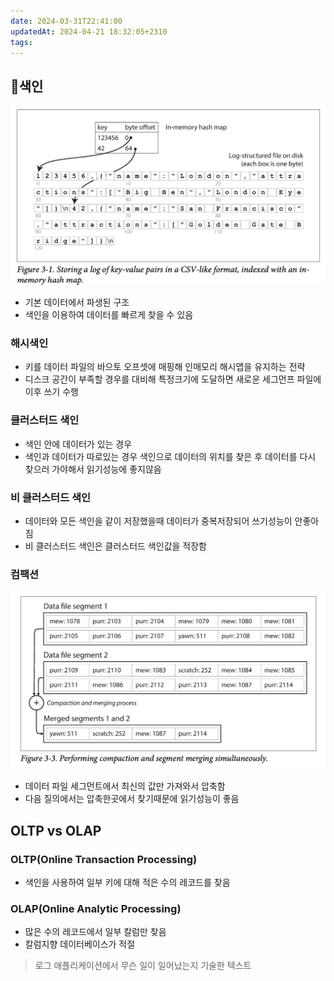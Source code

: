 ```yaml
---
date: 2024-03-31T22:41:00
updatedAt: 2024-04-21 18:32:05+2310
tags: 
---
```

## 색인

![center|600](real-resource-image/Pasted%20image%2020240115231322.png)
- 기본 데이터에서 파생된 구조
- 색인을 이용하여 데이터를 빠르게 찾을 수 있음
### 해시색인
- 키를 데이터 파일의 바으토 오프셋에 매핑해 인매모리 해시맵을 유지하는 전략
- 디스크 공간이 부족할 경우를 대비해 특정크기에 도달하면 새로운 세그먼프 파일에 이후 쓰기 수행

### 클러스터드 색인
- 색인 안에 데이터가 있는 경우
- 색인과 데이터가 따로있는 경우 색인으로 데이터의 위치를 찾은 후 데이터를 다시 찾으러 가야해서 읽기성능에 좋지않음

### 비 클러스터드 색인
- 데이터와 모든 색인을 같이 저장했을때 데이터가 중복저장되어 쓰기성능이 안좋아짐
- 비 클러스터드 색인은 클러스터드 색인값을 적장함
### 컴팩션
![Pasted image 20240115231350](real-resource-image/Pasted%20image%2020240115231350.png)
- 데이터 파일 세그먼트에서 최신의 값만 가져와서 압축함
- 다음 질의에서는 압축한곳에서 찾기때문에 읽기성능이 좋음
## OLTP vs OLAP
### OLTP(Online Transaction Processing)
- 색인을 사용하여 일부 키에 대해 적은 수의 레코드를 찾음

### OLAP(Online Analytic Processing)
- 많은 수의 레코드에서 일부 칼럼만 찾음
- 칼럼지향 데이터베이스가 적절

>로그
>애플리케이션에서 무슨 일이 일어났는지 기술한 텍스트